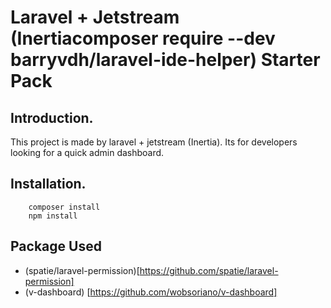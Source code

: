 # Laravel + Jetstream (Inertiacomposer require --dev barryvdh/laravel-ide-helper) Starter Pack

## Introduction.

This project is made by laravel + jetstream (Inertia). Its for developers looking for a quick admin dashboard.

## Installation.

```
    composer install
    npm install
```

## Package Used

-   (spatie/laravel-permission)[https://github.com/spatie/laravel-permission]
-   (v-dashboard) [https://github.com/wobsoriano/v-dashboard]
